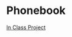 # Phonebook

[In Class Project](https://github.com/nashville-software-school/Vue-Workshop/blob/master/chapters/Session_3.md)
